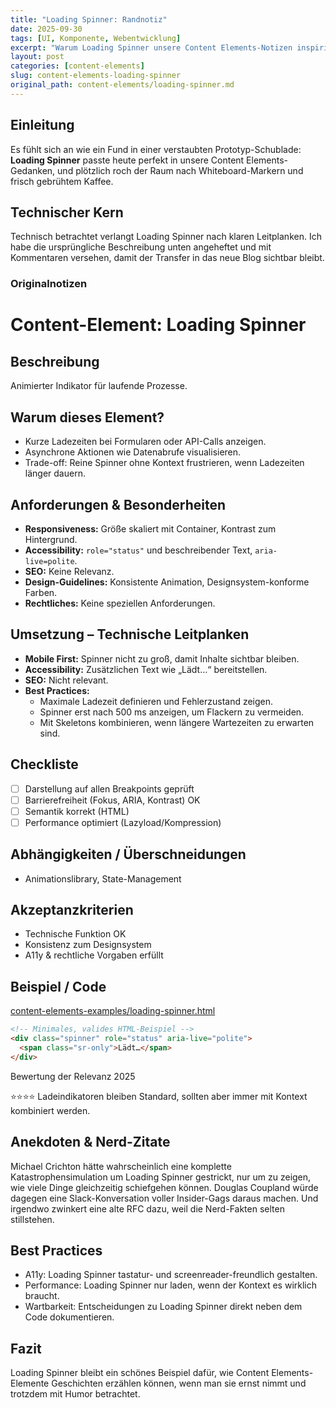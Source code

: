 ```yaml
---
title: "Loading Spinner: Randnotiz"
date: 2025-09-30
tags: [UI, Komponente, Webentwicklung]
excerpt: "Warum Loading Spinner unsere Content Elements-Notizen inspiriert."
layout: post
categories: [content-elements]
slug: content-elements-loading-spinner
original_path: content-elements/loading-spinner.md
---
```


## Einleitung
Es fühlt sich an wie ein Fund in einer verstaubten Prototyp-Schublade: **Loading Spinner** passte heute perfekt in unsere Content Elements-Gedanken, und plötzlich roch der Raum nach Whiteboard-Markern und frisch gebrühtem Kaffee.

## Technischer Kern
Technisch betrachtet verlangt Loading Spinner nach klaren Leitplanken. Ich habe die ursprüngliche Beschreibung unten angeheftet und mit Kommentaren versehen, damit der Transfer in das neue Blog sichtbar bleibt.

### Originalnotizen
# Content-Element: Loading Spinner

## Beschreibung
Animierter Indikator für laufende Prozesse.

## Warum dieses Element?
- Kurze Ladezeiten bei Formularen oder API-Calls anzeigen.
- Asynchrone Aktionen wie Datenabrufe visualisieren.
- Trade-off: Reine Spinner ohne Kontext frustrieren, wenn Ladezeiten länger dauern.

## Anforderungen & Besonderheiten
- **Responsiveness:** Größe skaliert mit Container, Kontrast zum Hintergrund.
- **Accessibility:** `role="status"` und beschreibender Text, `aria-live=polite`.
- **SEO:** Keine Relevanz.
- **Design-Guidelines:** Konsistente Animation, Designsystem-konforme Farben.
- **Rechtliches:** Keine speziellen Anforderungen.

## Umsetzung – Technische Leitplanken
- **Mobile First:** Spinner nicht zu groß, damit Inhalte sichtbar bleiben.
- **Accessibility:** Zusätzlichen Text wie „Lädt…“ bereitstellen.
- **SEO:** Nicht relevant.
- **Best Practices:**
  - Maximale Ladezeit definieren und Fehlerzustand zeigen.
  - Spinner erst nach 500 ms anzeigen, um Flackern zu vermeiden.
  - Mit Skeletons kombinieren, wenn längere Wartezeiten zu erwarten sind.

## Checkliste
- [ ] Darstellung auf allen Breakpoints geprüft
- [ ] Barrierefreiheit (Fokus, ARIA, Kontrast) OK
- [ ] Semantik korrekt (HTML)
- [ ] Performance optimiert (Lazyload/Kompression)

## Abhängigkeiten / Überschneidungen
- Animationslibrary, State-Management

## Akzeptanzkriterien
- Technische Funktion OK
- Konsistenz zum Designsystem
- A11y & rechtliche Vorgaben erfüllt

## Beispiel / Code
[content-elements-examples/loading-spinner.html](../content-elements-examples/loading-spinner.html)

```html
<!-- Minimales, valides HTML-Beispiel -->
<div class="spinner" role="status" aria-live="polite">
  <span class="sr-only">Lädt…</span>
</div>
```

Bewertung der Relevanz 2025

⭐⭐⭐⭐ Ladeindikatoren bleiben Standard, sollten aber immer mit Kontext kombiniert werden.

## Anekdoten & Nerd-Zitate
Michael Crichton hätte wahrscheinlich eine komplette Katastrophensimulation um Loading Spinner gestrickt, nur um zu zeigen, wie viele Dinge gleichzeitig schiefgehen können. Douglas Coupland würde dagegen eine Slack-Konversation voller Insider-Gags daraus machen. Und irgendwo zwinkert eine alte RFC dazu, weil die Nerd-Fakten selten stillstehen.

## Best Practices
- A11y: Loading Spinner tastatur- und screenreader-freundlich gestalten.
- Performance: Loading Spinner nur laden, wenn der Kontext es wirklich braucht.
- Wartbarkeit: Entscheidungen zu Loading Spinner direkt neben dem Code dokumentieren.

## Fazit
Loading Spinner bleibt ein schönes Beispiel dafür, wie Content Elements-Elemente Geschichten erzählen können, wenn man sie ernst nimmt und trotzdem mit Humor betrachtet.
